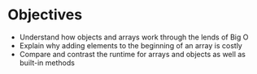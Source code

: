 # Objectives

- Understand how objects and arrays work through the lends of Big O
- Explain why adding elements to the beginning of an array is costly
- Compare and contrast the runtime for arrays and objects as well as built-in methods
